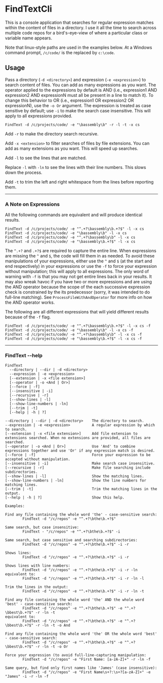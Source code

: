 # FindTextCli

This is a console application that searches for regular expression matches within the content of files in a directory.
I use it all the time to search across multiple code repos for a bird's-eye-view of where a particular class or variable name appears.

Note that linux-style paths are used in the examples below. At a Windows command prompt, `/c/code/` is the replaced by `c:\code`.

## Usage

Pass a directory (`-d <directory>`) and expression (`-e <expression>`) to search content of files. You can add as many expressions as you want.
The operator applied to the expressions by default is AND (i.e., expression1 AND expression2 AND expressionN must all be present in a line to match it).
To change this behavior to OR (i.e., expression1 OR expression2 OR expressionN), use the `-o Or` argument.
The expression is treated as case sensitive by default; use `-i` to make the search case insensitive. This will apply to all expressions provided.

```
FindText -d /c/projects/code/ -e "\bassembly\b" -r -l -t -x cs
```

Add `-r` to make the directory search recursive.

Add `-x <extension>` to filter searches of files by file extensions. You can add as many extensions as you want. This will speed up searches.

Add `-l` to see the lines that are matched.

Replace `-l` with `-ln` to see the lines with their line numbers. This slows down the process.

Add `-t` to trim the left and right whitespace from the lines before reporting them.

---
### A Note on Expressions

All the following commands are equivalent and will produce identical results.

```
FindText -d /c/projects/code/ -e "^.+?\bassembly\b.+?$" -l -x cs
FindText -d /c/projects/code/ -e "\bassembly\b" -l -x cs
FindText -d /c/projects/code/ -e "^.+?\bassembly\b" -l -x cs
FindText -d /c/projects/code/ -e "\bassembly\b.+?$" -l -x cs
```

The `^.+?` and `.+?$` are required to capture the entire line. When expressions are missing the `^` and `$`, the code will fill them in as needed.
To avoid these manipulations of your expressions, either use the `^` and `$` (at the start and end respectively) in your expressions or use the `-f` to force your expression without manipulation; this will apply to all expressions.
The only word of warning with `-f` is that you may not get entire lines back in your results. It may also wreak havoc if you have two or more expressions and are using the AND operator because the scope of the each successive expression check is constrained by the its predecessor (sorry, it was intended to do full-line matching).
See `ProcessFileWithAndOperator` for more info on how the AND operator works.

The following are all different expressions that will yield different results because of the `-f` flag.

```
FindText -d /c/projects/code/ -e "^.+?\bassembly\b.+?$" -l -x cs -f
FindText -d /c/projects/code/ -e "\bassembly\b" -l -x cs -f
FindText -d /c/projects/code/ -e "^.+?\bassembly\b" -l -x cs -f
FindText -d /c/projects/code/ -e "\bassembly\b.+?$" -l -x cs -f
```

---

### FindText --help

```
FindText
  --directory | --dir | -d <directory>
  --expression | -e <expression>
  [--extension | -x <file extension>]
  [--operator | -o <And | Or>]
  [--force | -f]
  [--insensitive | -i]
  [--recursive | -r]
  [--show-lines | -l]
  [--show-line-numbers | -ln]
  [--trim | -t]
  [--help | -h | ?]

--directory | --dir | -d <directory>    The directory to search.
--expression | -e <expression>          A regular expression by which to search.
[--extension | -x <file extension>]     Add file extension to extensions searched. When no extensions are provided, all files are searched.
[--operator | -o <And | Or>]            Use 'And' to combine expressions together and use 'Or' if any expression match is desired.
[--force | -f]                          Force your expression to be accepted without manipulation.
[--insensitive | -i]                    Make search case insensitive.
[--recursive | -r]                      Make file searching include subdirectories.
[--show-lines | -l]                     Show the matching lines.
[--show-line-numbers | -ln]             Show the line numbers for matching lines.
[--trim | -t]                           Trim the matching lines in the output.
[--help | -h | ?]                       Show this help.

Examples:

Find any file containing the whole word 'the' - case-sensitive search:
        FindText -d "/c/repos" -e "^.+?\bthe\b.+?$"

Same search, but case insensitive:
        FindText - "/c/repos" -e "^.+?\bthe\b.+?$" -i

Same search, but case sensitive and searching subdirectories:
        FindText -d "/c/repos" -e "^.+?\bthe\b.+?$" -i -r

Shows lines:
        FindText -d "/c/repos" -e "^.+?\bthe\b.+?$" -i -r

Shows lines with line numbers:
        FindText -d "/c/repos" -e "^.+?\bthe\b.+?$" -i -r -ln
equivalent to:
        FindText -d "/c/repos" -e "^.+?\bthe\b.+?$" -i -r -ln -l

Trim the lines in the output:
        FindText -d "/c/repos" -e "^.+?\bthe\b.+?$" -i -r -ln -t

Find any file containing the whole word 'the' AND the whole word 'best' - case-sensitive search:
        FindText -d "/c/repos" -e "^.+?\bthe\b.+?$" -e "^.+?\bbest\b.+?$" -r -ln -t
equivalent to:
        FindText -d "/c/repos" -e "^.+?\bthe\b.+?$" -e "^.+?\bbest\b.+?$" -r -ln -t -o And

Find any file containing the whole word 'the' OR the whole word 'best' - case-sensitive search:
        FindText -d "/c/repos" -e "^.+?\bthe\b.+?$" -e "^.+?\bbest\b.+?$" -r -ln -t -o Or

Force your expression (to avoid full-line-capturing manipulation:
        FindText -d "/c/repos" -e "First Name: [a-zA-Z]+" -r -ln -f

Same query, but find only first names like 'James' (case insensitive):
        FindText -d "/c/repos" -e "First Name\s+?:\s+?[a-zA-Z]+" -e "James" -i -r -ln -f

```
